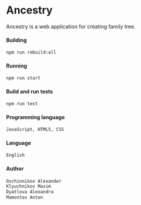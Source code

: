 # Ancestry
Ancestry is a web application for creating family tree.

#### Building
```sh
npm run rebuild:all
```

#### Running
```sh
npm run start
```

#### Build and run tests
```sh
npm run test
```

####  Programming language
```sh
JavaScript, HTML5, CSS
```

#### Language
```sh
English
```

####  Author
```sh
Ovchinnikov Alexander
Klyuchnikov Maxim
Dyatlova Alexandra
Mamontov Anton
```
